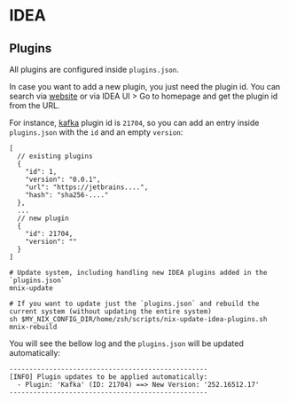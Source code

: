 # IDEA

## Plugins

All plugins are configured inside `plugins.json`.

In case you want to add a new plugin, you just need the plugin id. You can search via [website](https://plugins.jetbrains.com/) or via IDEA UI > Go to homepage and get the plugin id from the URL.

For instance, [kafka](https://plugins.jetbrains.com/plugin/21704-kafka) plugin id is `21704`, so you can add an entry inside `plugins.json` with the `id` and an empty `version`:
```
[
  // existing plugins
  {
    "id": 1,
    "version": "0.0.1",
    "url": "https://jetbrains....",
    "hash": "sha256-...."
  },
  ...
  // new plugin
  {
    "id": 21704,
    "version": ""
  }
]
```
```
# Update system, including handling new IDEA plugins added in the `plugins.json`
mnix-update

# If you want to update just the `plugins.json` and rebuild the current system (without updating the entire system)
sh $MY_NIX_CONFIG_DIR/home/zsh/scripts/nix-update-idea-plugins.sh
mnix-rebuild
```
You will see the bellow log and the `plugins.json` will be updated automatically:
```
--------------------------------------------------
[INFO] Plugin updates to be applied automatically:
  - Plugin: 'Kafka' (ID: 21704) ==> New Version: '252.16512.17'
--------------------------------------------------
```
